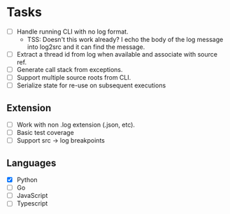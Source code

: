 # Tasks

- [ ] Handle running CLI with no log format.
  - TSS: Doesn't this work already?  I echo
    the body of the log message into log2src
    and it can find the message.
- [ ] Extract a thread id from log when available and associate with source ref.
- [ ] Generate call stack from exceptions.
- [ ] Support multiple source roots from CLI.
- [ ] Serialize state for re-use on subsequent executions

## Extension

- [ ] Work with non .log extension (.json, etc).
- [ ] Basic test coverage
- [ ] Support src -> log breakpoints

## Languages

- [X] Python
- [ ] Go
- [ ] JavaScript
- [ ] Typescript
